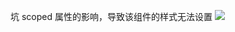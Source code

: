 坑
scoped 属性的影响，导致该组件的样式无法设置
![](https://upload-images.jianshu.io/upload_images/9249356-03d4eb8842c1073f.png?imageMogr2/auto-orient/strip%7CimageView2/2/w/1240)
